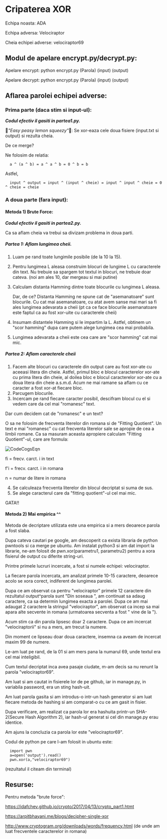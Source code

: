 # Cripaterea XOR
Echipa noasta: ADA

Echipa adversa: Velociraptor

Cheia echipei adverse: velociraptor69

## Modul de apelare encrypt.py/decrypt.py:
Apelare encrypt: python encrypt.py (Parola) (input) (output)

Apelare decrypt: python encrypt.py (Parola) (input) (output)


## Aflarea parolei echipei adverse:
### Prima parte (daca stim si input-ul): 

***Codul efectiv il gasiti in partea1.py.***

:lemon:_"Easy peasy lemon squeezy"_:lemon:: Se xor-eaza cele doua fisiere (input.txt si output) si rezulta cheia.

De ce merge?

Ne folosim de relatia:

      a ^ (a ^ b) = a ^ a ^ b = 0 ^ b = b 
      
Astfel,

      input ^ output = input ^ (input ^ cheie) = input ^ input ^ cheie = 0 ^ cheie = cheie
  

### A doua parte (fara input): 

#### Metoda 1)    Brute Force: 

***Codul efectiv il gasiti in partea2.py.***

Ca sa aflam cheia va trebui sa divizam problema in doua parti. 

##### Partea 1: Aflam lungimea cheii.
1. Luam pe rand toate lungimile posibile (de la 10 la 15).
2. Pentru lungimea L aleasa construim blocuri de lungime L cu caracterele din text. Nu trebuie sa spargem tot textul in blocuri, ne trebuie doar cateva. (noi am ales 10, dar mergeau si mai putine) 
3. Calculam distanta Hamming dintre toate blocurile cu lungimea L aleasa.

      Dar, de ce? Distanta Hamming ne spune cat de "asemanatoare" sunt blocurile. Cu cat mai asemanatoare, cu atat avem sanse mai mari sa fi ales lungimea adevarata a cheii (pt ca ce  face blocurile asemanatoare este faptul ca au fost xor-uite cu caracterele cheii)
      
4. Insumam distantele Hamming si le impartim la L. Astfel, obtinem un "scor hamming" dupa care putem alege lungimea cea mai probabila.
5. Lungimea adevarata a cheii este cea care are "scor hamming" cat mai mic. 

##### Partea 2: Aflam caracterele cheii
1. Facem alte blocuri cu caracterele din output care au fost xor-ate cu aceeasi litera din cheie. Astfel, primul bloc e blocul caracterelor xor-ate cu prima litera din cheie, al doilea bloc e blocul caracterelor xor-ate cu a doua litera din cheie a.s.m.d. Acum ne mai ramane sa aflam cu ce caracter a fost xor-at fiecare bloc. 
2. Parcugem blocurile.
3. Incercam pe rand fiecare caracter posibil, descifram blocul cu el si vedem care da cel mai "romanesc" text.
      
Dar cum decidem cat de "romanesc" e un text? 
     
O sa ne folosim de frecventa literelor din romana si de "Fitting Quotient". Un text e mai "romanesc" cu cat frecventa literelor sale se apropie de cea a limbii romane. Ca sa masuram aceasta apropiere calculam "Fitting Quotient"-ul, care are formula:

![CodeCogsEqn](https://user-images.githubusercontent.com/95150057/145079205-39b92241-ae0b-4280-b0b6-5885636791ad.gif)

fi  = frecv. carct. i in text

f'i = frecv. carct. i in romana

n   = numar de litere in romana

4. Se calculeaza frecventa literelor din blocul decriptat si suma de sus.
5. Se alege caracterul care da "fitting quotient"-ul cel mai mic.

GATA!!          

#### Metoda 2)  Mai empirica ^^
Metoda de decriptare utilizata este una empirica si a mers deoarece parola a fost slaba.

Dupa cateva cautari pe google, am descoperit ca exista libraria de python pwntools si ca merge pe ubuntu. Am instalat python3 si am dat import la librarie, ne-am folosit de pwn.xor(parametru1, parametru2) pentru a xora fisierul de output cu diferite string-uri.

Printre primele lucruri incercate, a fost si numele echipei: velociraptor.

La fiecare parola incercata, am analizat primele 10-15 caractere, deoarece acolo se xora corect, indiferent de lungimea parolei.

Dupa ce am observat ca pentru "velociraptor" primele 12 caractere din rezultatul output^parola sunt "Din soseaua ", am continuat sa adaug caractere, ca sa determin lungimea exacta a parolei. Dupa ce am mai adaugat 2 caractere la stringul "velociraptor", am observat ca incep sa mai apara alte secvente in romana (urmatoarea secventa a fost " vine de la ").

Acum stim ca din parola lipsesc doar 2 caractere. Dupa ce am incercat "velociraptorii" si nu a mers, am trecut la numere.

Din moment ce lipseau doar doua caractere, insemna ca aveam de incercat maxim 99 de numere.

Le-am luat pe rand, de la 01 si am mers pana la numarul 69, unde textul era cel mai inteligibil.

Cum textul decriptat inca avea pasaje ciudate, m-am decis sa nu renunt la parola "velociraptor69".

Am luat si am cautat in fisierele lor de pe github, iar in manage.py, in variabila password, era un sting hash-uit.

Am luat parola gasita si am introdus-o intr-un hash generator si am luat fiecare metoda de hashing si am comparat-o cu ce am gasit in fisier.

Dupa verificare, am realizat ca parola lor era hashuita printr-un SHA-2(Secure Hash Algorithm 2), iar hash-ul generat si cel din manage.py erau identice.

Am ajuns la concluzia ca parola lor este "velociraptor69".

Codul de python pe care l-am folosit in ubuntu este:

      import pwn
      a=open('output').read()
      pwn.xor(a,"velociraptor69")

(rezultatul il citeam din terminal)

## Resurse:
Pentru metoda "brute force": 

https://idafchev.github.io/crypto/2017/04/13/crypto_part1.htmt 

https://arpitbhayani.me/blogs/decipher-single-xor

http://www.cryptogram.org/downloads/words/frequency.html (de unde am luat frecventele caracterelor in romana)
